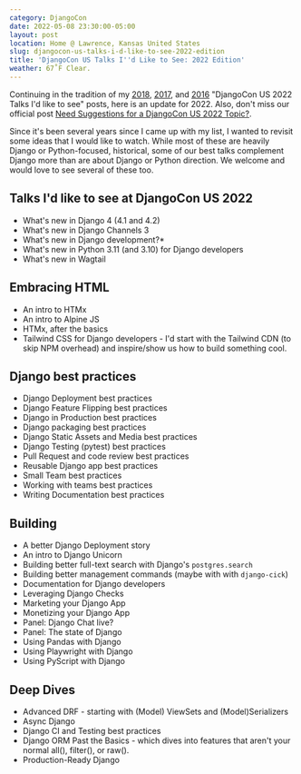 ```yaml
---
category: DjangoCon
date: 2022-05-08 23:30:00-05:00
layout: post
location: Home @ Lawrence, Kansas United States
slug: djangocon-us-talks-i-d-like-to-see-2022-edition
title: 'DjangoCon US Talks I''d Like to See: 2022 Edition'
weather: 67˚F Clear.
---
```


Continuing in the tradition of my [2018](https://jefftriplett.com/2018/djangocon-us-talks-i-d-like-to-see-2018-edition/), [2017](https://jefftriplett.com/2017/django-talks-id-like-to-see/), and [2016](https://jefftriplett.com/2016/djangocon-us-talks-id-like-to-see/) "DjangoCon US 2022 Talks I'd like to see" posts, here is an update for 2022. Also, don't miss our official post [Need Suggestions for a DjangoCon US 2022 Topic?](https://2022.djangocon.us/news/topic-suggestions-for-cfp/).

Since it's been several years since I came up with my list, I wanted to revisit some ideas that I would like to watch.
While most of these are heavily Django or Python-focused, historical, some of our best talks complement Django more than are about Django or Python direction.
We welcome and would love to see several of these too.

## Talks I'd like to see at DjangoCon US 2022

- What's new in Django 4 (4.1 and 4.2)
- What's new in Django Channels 3
- What's new in Django development?*
- What's new in Python 3.11 (and 3.10) for Django developers
- What's new in Wagtail

## Embracing HTML

- An intro to HTMx
- An intro to Alpine JS
- HTMx, after the basics
- Tailwind CSS for Django developers - I'd start with the Tailwind CDN (to skip NPM overhead) and inspire/show us how to build something cool.

## Django best practices

- Django Deployment best practices
- Django Feature Flipping best practices
- Django in Production best practices
- Django packaging best practices
- Django Static Assets and Media best practices
- Django Testing (pytest) best practices
- Pull Request and code review best practices
- Reusable Django app best practices
- Small Team best practices
- Working with teams best practices
- Writing Documentation best practices

## Building

- A better Django Deployment story
- An intro to Django Unicorn
- Building better full-text search with Django's `postgres.search`
- Building better management commands (maybe with with `django-cick`)
- Documentation for Django developers
- Leveraging Django Checks
- Marketing your Django App
- Monetizing your Django App
- Panel: Django Chat live?
- Panel: The state of Django
- Using Pandas with Django
- Using Playwright with Django
- Using PyScript with Django

## Deep Dives

- Advanced DRF - starting with (Model) ViewSets and (Model)Serializers
- Async Django
- Django CI and Testing best practices
- Django ORM Past the Basics - which dives into features that aren't your normal all(), filter(), or raw().
- Production-Ready Django

